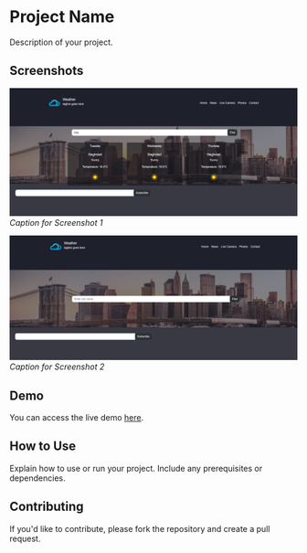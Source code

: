 # Project Name

Description of your project.

## Screenshots

![Screenshot 1](09.01.2024_22.43.47_REC.png)
*Caption for Screenshot 1*

![Screenshot 2](09.01.2024_22.44.49_REC.png)
*Caption for Screenshot 2*

<!-- Add more sections for additional screenshots -->

## Demo

You can access the live demo [here](link-to-your-demo).

## How to Use

Explain how to use or run your project. Include any prerequisites or dependencies.

## Contributing

If you'd like to contribute, please fork the repository and create a pull request.
